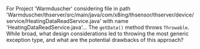 For Project 'Warmduscher' considering file in path 'Warmduscher/thserver/src/main/java/com/x8ing/thsensor/thserver/device/service/HeatingDataReadService.java' with name 'HeatingDataReadService.java'...
The `getData()` method throws `Throwable`. While broad, what design considerations led to throwing the most generic exception type, and what are the potential drawbacks of this approach?